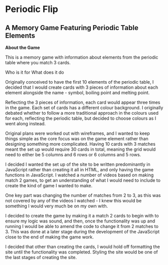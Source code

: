 # Periodic Flip #

## A Memory Game Featuring Periodic Table Elements ## 

**About the Game**

This is a memory game with information about elements from the periodic table where you match 3 cards.

Who is it for
What does it do



Originally conceived to have the first 10 elements of the periodic table, I decided that I would create cards with 3 pieces of information about each element alongside the name - symbol, boiling point and melting point.

Reflecting the 3 pieces of information, each card would appear three times in the game. Each set of cards has a different colour background. I originally debated whether to follow a more traditional approach in the colours used for each, reflecting the periodic table, but decided to choose colours as I went along instead.

Original plans were worked out with wireframes, and I wanted to keep things simple as the core focus was on the game element rather than designing something more complicated. Having 10 cards with 3 matches meant the set up would require 30 cards in total, meaning the grid would need to either be 5 columns and 6 rows or 6 columns and 5 rows. 

I decided I wanted the set up of the site to be written predominantly in JavaScript rather than creating it all in HTML, and only having the game functions in JavaScript. I watched a number of videos based on making match 2 games, to get an understanding of what I would need to include to create the kind of game I wanted to make. 

One key part was changing the number of matches from 2 to 3, as this was not covered by any of the videos I watched - I knew this would be something I would very much be on my own with. 

I decided to create the game by making it a match 2 cards to begin with to ensure my logic was sound, and then, once the functionality was up and running I would be able to amend the code to change it from 2 matches to 3. This was done at a later stage during the development of the JavaScript close to the end of making the game work.

I decided that other than creating the cards, I would hold off formatting the site until the functionality was completed. Styling the site would be one of the last stages of creating the site.





